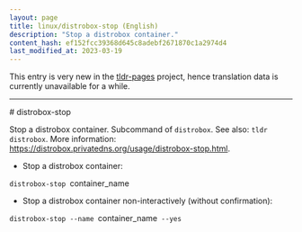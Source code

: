 ```yaml
---
layout: page
title: linux/distrobox-stop (English)
description: "Stop a distrobox container."
content_hash: ef152fcc39368d645c8adebf2671870c1a2974d4
last_modified_at: 2023-03-19
---
```


This entry is very new in the [tldr-pages](https://github.com/tldr-pages/tldr) project, hence translation data is currently unavailable for a while.

<hr># distrobox-stop

Stop a distrobox container.
Subcommand of `distrobox`. See also: `tldr distrobox`.
More information: <https://distrobox.privatedns.org/usage/distrobox-stop.html>.

- Stop a distrobox container:

`distrobox-stop `<span class="tldr-var badge badge-pill bg-dark-lm bg-white-dm text-white-lm text-dark-dm font-weight-bold">container_name</span>

- Stop a distrobox container non-interactively (without confirmation):

`distrobox-stop --name `<span class="tldr-var badge badge-pill bg-dark-lm bg-white-dm text-white-lm text-dark-dm font-weight-bold">container_name</span>` --yes`
